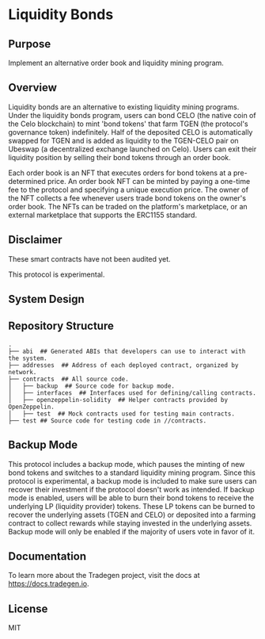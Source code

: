 # Liquidity Bonds

## Purpose

Implement an alternative order book and liquidity mining program.

## Overview

Liquidity bonds are an alternative to existing liquidity mining programs. Under the liquidity bonds program, users can bond CELO (the native coin of the Celo blockchain) to mint 'bond tokens' that farm TGEN (the protocol's governance token) indefinitely. Half of the deposited CELO is automatically swapped for TGEN and is added as liquidity to the TGEN-CELO pair on Ubeswap (a decentralized exchange launched on Celo). Users can exit their liquidity position by selling their bond tokens through an order book.

Each order book is an NFT that executes orders for bond tokens at a pre-determined price. An order book NFT can be minted by paying a one-time fee to the protocol and specifying a unique execution price. The owner of the NFT collects a fee whenever users trade bond tokens on the owner's order book. The NFTs can be traded on the platform's marketplace, or an external marketplace that supports the ERC1155 standard.

## Disclaimer

These smart contracts have not been audited yet.

This protocol is experimental.

## System Design


## Repository Structure

```
.
├── abi  ## Generated ABIs that developers can use to interact with the system.
├── addresses  ## Address of each deployed contract, organized by network.
├── contracts  ## All source code.
│   ├── backup  ## Source code for backup mode.
│   ├── interfaces  ## Interfaces used for defining/calling contracts.
│   ├── openzeppelin-solidity  ## Helper contracts provided by OpenZeppelin.
│   ├── test  ## Mock contracts used for testing main contracts.
├── test ## Source code for testing code in //contracts.
```

## Backup Mode

This protocol includes a backup mode, which pauses the minting of new bond tokens and switches to a standard liquidity mining program. Since this protocol is experimental, a backup mode is included to make sure users can recover their investment if the protocol doesn't work as intended. If backup mode is enabled, users will be able to burn their bond tokens to receive the underlying LP (liquidity provider) tokens. These LP tokens can be burned to recover the underlying assets (TGEN and CELO) or deposited into a farming contract to collect rewards while staying invested in the underlying assets. Backup mode will only be enabled if the majority of users vote in favor of it.

## Documentation

To learn more about the Tradegen project, visit the docs at https://docs.tradegen.io.

## License

MIT
